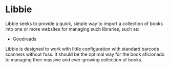 # Libbie

Libbie seeks to provide a quick, simple way to import a collection of books into one or more websites for managing such libraries, such as:
 - Goodreads

Libbie is designed to work with little configuration with standard barcode scanners without fuss. It should be the optimal way for the book aficionado to managing their massive and ever-growing collection of books.
